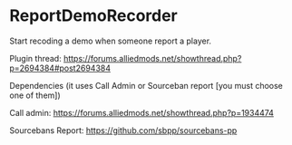 # ReportDemoRecorder
Start recoding a demo when someone report a player.

Plugin thread:
https://forums.alliedmods.net/showthread.php?p=2694384#post2694384

Dependencies (it uses Call Admin or Sourceban report [you must choose one of them])

Call admin: https://forums.alliedmods.net/showthread.php?p=1934474

Sourcebans Report: https://github.com/sbpp/sourcebans-pp
